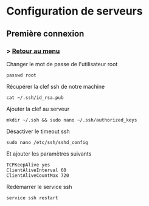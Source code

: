 Configuration de serveurs
==
Première connexion
-

### > [Retour au menu](../README.md)


Changer le mot de passe de l'utilisateur root

    passwd root
    
Récupérer la clef ssh de notre machine

    cat ~/.ssh/id_rsa.pub
    
Ajouter la clef au serveur

    mkdir ~/.ssh && sudo nano ~/.ssh/authorized_keys
    
Désactiver le timeout ssh

    sudo nano /etc/ssh/sshd_config
    
Et ajouter les paramètres suivants

    TCPKeepAlive yes
    ClientAliveInterval 60
    ClientAliveCountMax 720
    
Redémarrer le service ssh

    service ssh restart
    

















